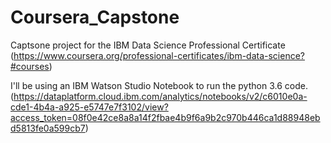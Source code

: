 # Coursera_Capstone
Captsone project for the IBM Data Science Professional Certificate (https://www.coursera.org/professional-certificates/ibm-data-science?#courses)

I'll be using an IBM Watson Studio Notebook to run the python 3.6 code. (https://dataplatform.cloud.ibm.com/analytics/notebooks/v2/c6010e0a-cde1-4b4a-a925-e5747e7f3102/view?access_token=08f0e42ce8a8a14f2fbae4b9f6a9b2c970b446ca1d88948ebd5813fe0a599cb7)

